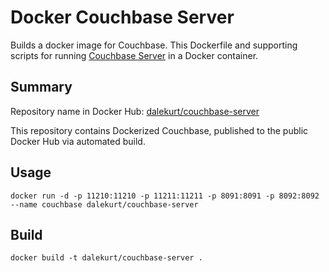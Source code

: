 # Docker Couchbase Server

Builds a docker image for Couchbase. This Dockerfile and supporting scripts for running [Couchbase Server](http://couchbase.com/) in a Docker container.

## Summary

Repository name in Docker Hub: [dalekurt/couchbase-server](https://hub.docker.com/u/dalekurt/couchbase-server)

This repository contains Dockerized Couchbase, published to the public Docker Hub via automated build.

## Usage
```docker run -d -p 11210:11210 -p 11211:11211 -p 8091:8091 -p 8092:8092 --name couchbase dalekurt/couchbase-server```

## Build

```docker build -t dalekurt/couchbase-server .```

